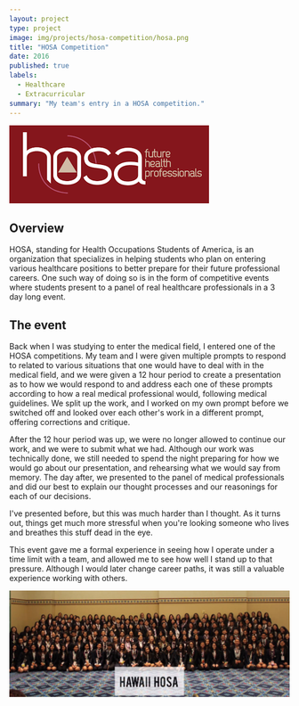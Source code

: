 ```yaml
---
layout: project
type: project
image: img/projects/hosa-competition/hosa.png
title: "HOSA Competition"
date: 2016
published: true
labels:
  - Healthcare
  - Extracurricular
summary: "My team's entry in a HOSA competition."
---
```


<img class="img-fluid" src="../img/projects/hosa-competition/hosalogo.png">

## Overview

HOSA, standing for Health Occupations Students of America, is an organization that specializes in helping students who plan on entering various healthcare positions to better prepare for their future professional careers. One such way of doing so is in the form of competitive events where students present to a panel of real healthcare professionals in a 3 day long event.

## The event

Back when I was studying to enter the medical field, I entered one of the HOSA competitions. My team and I were given multiple prompts to respond to related to various situations that one would have to deal with in the medical field, and we were given a 12 hour period to create a presentation as to how we would respond to and address each one of these prompts according to how a real medical professional would, following medical guidelines. We split up the work, and I worked on my own prompt before we switched off and looked over each other's work in a different prompt, offering corrections and critique. 

After the 12 hour period was up, we were no longer allowed to continue our work, and we were to submit what we had. Although our work was technically done, we still needed to spend the night preparing for how we would go about our presentation, and rehearsing what we would say from memory. The day after, we presented to the panel of medical professionals and did our best to explain our thought processes and our reasonings for each of our decisions. 

I've presented before, but this was much harder than I thought. As it turns out, things get much more stressful when you're looking someone who lives and breathes this stuff dead in the eye.

This event gave me a formal experience in seeing how I operate under a time limit with a team, and allowed me to see how well I stand up to that pressure. Although I would later change career paths, it was still a valuable experience working with others.

<img class="img-fluid" src="../img/projects/hosa-competition/hosapeople.png">
